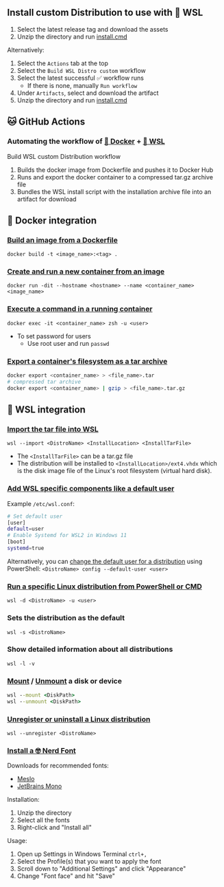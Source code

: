 ## Install custom Distribution to use with 🐧 WSL

1. Select the latest release tag and download the assets
2. Unzip the directory and run [install.cmd](src%2Finstall.cmd)

Alternatively:
1. Select the `Actions` tab at the top
2. Select the `Build WSL Distro custom` workflow
3. Select the latest successful ✅ workflow runs
   - If there is none, manually `Run workflow`
4. Under `Artifacts`, select and download the artifact
5. Unzip the directory and run [install.cmd](src%2Finstall.cmd)

## 🐱 GitHub Actions

### Automating the workflow of [🐳 Docker](#-docker-integration) + [🐧 WSL](#-wsl-integration)

Build WSL custom Distribution workflow

1. Builds the docker image from Dockerfile and pushes it to Docker Hub
2. Runs and export the docker container to a compressed tar.gz archive file
3. Bundles the WSL install script with the installation archive file into an artifact for download

## 🐳 Docker integration

### [Build an image from a Dockerfile](https://docs.docker.com/engine/reference/commandline/build/)
`docker build -t <image_name>:<tag> .`

### [Create and run a new container from an image](https://docs.docker.com/engine/reference/commandline/run/)
`docker run -dit --hostname <hostname> --name <container_name> <image_name>`

### [Execute a command in a running container](https://docs.docker.com/engine/reference/commandline/exec/)
`docker exec -it <container_name> zsh -u <user>`
- To set password for users
	- Use root user and run `passwd`

### [Export a container's filesystem as a tar archive](https://docs.docker.com/engine/reference/commandline/container_export/)
```sh
docker export <container_name> > <file_name>.tar
# compressed tar archive
docker export <container_name> | gzip > <file_name>.tar.gz
```

## 🐧 WSL integration

### [Import the tar file into WSL](https://learn.microsoft.com/en-us/windows/wsl/use-custom-distro#import-the-tar-file-into-wsl/)
`wsl --import <DistroName> <InstallLocation> <InstallTarFile>`
- The `<InstallTarFile>` can be a tar.gz file
- The distribution will be installed to `<InstallLocation>/ext4.vhdx` which is the disk image file of the Linux's root filesystem (virtual hard disk).

### [Add WSL specific components like a default user](https://learn.microsoft.com/en-us/windows/wsl/use-custom-distro#add-wsl-specific-components-like-a-default-user)
Example `/etc/wsl.conf`:
```sh
# Set default user
[user]
default=user
# Enable Systemd for WSL2 in Windows 11
[boot]
systemd=true
```
Alternatively, you can [change the default user for a distribution](https://learn.microsoft.com/en-us/windows/wsl/basic-commands?source=recommendations#change-the-default-user-for-a-distribution) using PowerShell:
`<DistroName> config --default-user <user>`

### [Run a specific Linux distribution from PowerShell or CMD](https://learn.microsoft.com/en-us/windows/wsl/basic-commands?source=recommendations#run-a-specific-linux-distribution-from-powershell-or-cmd)
`wsl -d <DistroName> -u <user>`

### Sets the distribution as the default
`wsl -s <DistroName>`

### Show detailed information about all distributions
`wsl -l -v`

### [Mount](https://learn.microsoft.com/en-us/windows/wsl/basic-commands?source=recommendations#mount-a-disk-or-device) / [Unmount](https://learn.microsoft.com/en-us/windows/wsl/basic-commands?source=recommendations#unmount-disks) a disk or device
```cmd
wsl --mount <DiskPath>
wsl --unmount <DiskPath>
```

### [Unregister or uninstall a Linux distribution](https://learn.microsoft.com/en-us/windows/wsl/basic-commands?source=recommendations#unregister-or-uninstall-a-linux-distribution)
`wsl --unregister <DistroName>`

### [Install a 🤓 Nerd Font](https://learn.microsoft.com/en-us/windows/terminal/tutorials/custom-prompt-setup#install-a-nerd-font)
Downloads for recommended fonts:
- [Meslo](https://github.com/ryanoasis/nerd-fonts/releases/latest/download/Meslo.zip)
- [JetBrains Mono](https://github.com/ryanoasis/nerd-fonts/releases/latest/download/JetBrainsMono.zip)

Installation:
1. Unzip the directory
2. Select all the fonts
3. Right-click and "Install all"

Usage:
1. Open up Settings in Windows Terminal `ctrl+,`
2. Select the Profile(s) that you want to apply the font
3. Scroll down to "Additional Settings" and click "Appearance"
4. Change "Font face" and hit "Save"

